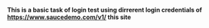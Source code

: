 **This is a basic task of login test using dirrerent login credentials of https://www.saucedemo.com/v1/ this site**<br/>
